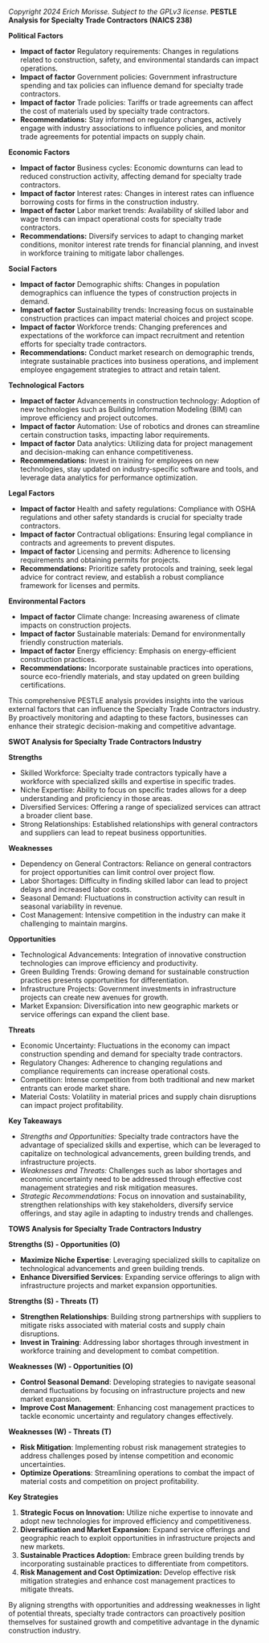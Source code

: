 *Copyright 2024 Erich Morisse.  Subject to the GPLv3 license.*
**PESTLE Analysis for Specialty Trade Contractors (NAICS 238)**

**Political Factors**
- **Impact of factor** Regulatory requirements: Changes in regulations related to construction, safety, and environmental standards can impact operations.
- **Impact of factor** Government policies: Government infrastructure spending and tax policies can influence demand for specialty trade contractors.
- **Impact of factor** Trade policies: Tariffs or trade agreements can affect the cost of materials used by specialty trade contractors.
- **Recommendations:** Stay informed on regulatory changes, actively engage with industry associations to influence policies, and monitor trade agreements for potential impacts on supply chain.

**Economic Factors**
- **Impact of factor** Business cycles: Economic downturns can lead to reduced construction activity, affecting demand for specialty trade contractors.
- **Impact of factor** Interest rates: Changes in interest rates can influence borrowing costs for firms in the construction industry.
- **Impact of factor** Labor market trends: Availability of skilled labor and wage trends can impact operational costs for specialty trade contractors.
- **Recommendations:** Diversify services to adapt to changing market conditions, monitor interest rate trends for financial planning, and invest in workforce training to mitigate labor challenges.

**Social Factors**
- **Impact of factor** Demographic shifts: Changes in population demographics can influence the types of construction projects in demand.
- **Impact of factor** Sustainability trends: Increasing focus on sustainable construction practices can impact material choices and project scope.
- **Impact of factor** Workforce trends: Changing preferences and expectations of the workforce can impact recruitment and retention efforts for specialty trade contractors.
- **Recommendations:** Conduct market research on demographic trends, integrate sustainable practices into business operations, and implement employee engagement strategies to attract and retain talent.

**Technological Factors**
- **Impact of factor** Advancements in construction technology: Adoption of new technologies such as Building Information Modeling (BIM) can improve efficiency and project outcomes.
- **Impact of factor** Automation: Use of robotics and drones can streamline certain construction tasks, impacting labor requirements.
- **Impact of factor** Data analytics: Utilizing data for project management and decision-making can enhance competitiveness.
- **Recommendations:** Invest in training for employees on new technologies, stay updated on industry-specific software and tools, and leverage data analytics for performance optimization.

**Legal Factors**
- **Impact of factor** Health and safety regulations: Compliance with OSHA regulations and other safety standards is crucial for specialty trade contractors.
- **Impact of factor** Contractual obligations: Ensuring legal compliance in contracts and agreements to prevent disputes.
- **Impact of factor** Licensing and permits: Adherence to licensing requirements and obtaining permits for projects.
- **Recommendations:** Prioritize safety protocols and training, seek legal advice for contract review, and establish a robust compliance framework for licenses and permits.

**Environmental Factors**
- **Impact of factor** Climate change: Increasing awareness of climate impacts on construction projects.
- **Impact of factor** Sustainable materials: Demand for environmentally friendly construction materials.
- **Impact of factor** Energy efficiency: Emphasis on energy-efficient construction practices.
- **Recommendations:** Incorporate sustainable practices into operations, source eco-friendly materials, and stay updated on green building certifications.

This comprehensive PESTLE analysis provides insights into the various external factors that can influence the Specialty Trade Contractors industry. By proactively monitoring and adapting to these factors, businesses can enhance their strategic decision-making and competitive advantage.

**SWOT Analysis for Specialty Trade Contractors Industry**

**Strengths**
- Skilled Workforce: Specialty trade contractors typically have a workforce with specialized skills and expertise in specific trades.
- Niche Expertise: Ability to focus on specific trades allows for a deep understanding and proficiency in those areas.
- Diversified Services: Offering a range of specialized services can attract a broader client base.
- Strong Relationships: Established relationships with general contractors and suppliers can lead to repeat business opportunities.

**Weaknesses**
- Dependency on General Contractors: Reliance on general contractors for project opportunities can limit control over project flow.
- Labor Shortages: Difficulty in finding skilled labor can lead to project delays and increased labor costs.
- Seasonal Demand: Fluctuations in construction activity can result in seasonal variability in revenue.
- Cost Management: Intensive competition in the industry can make it challenging to maintain margins.

**Opportunities**
- Technological Advancements: Integration of innovative construction technologies can improve efficiency and productivity.
- Green Building Trends: Growing demand for sustainable construction practices presents opportunities for differentiation.
- Infrastructure Projects: Government investments in infrastructure projects can create new avenues for growth.
- Market Expansion: Diversification into new geographic markets or service offerings can expand the client base.

**Threats**
- Economic Uncertainty: Fluctuations in the economy can impact construction spending and demand for specialty trade contractors.
- Regulatory Changes: Adherence to changing regulations and compliance requirements can increase operational costs.
- Competition: Intense competition from both traditional and new market entrants can erode market share.
- Material Costs: Volatility in material prices and supply chain disruptions can impact project profitability.

**Key Takeaways**
- *Strengths and Opportunities:* Specialty trade contractors have the advantage of specialized skills and expertise, which can be leveraged to capitalize on technological advancements, green building trends, and infrastructure projects.
- *Weaknesses and Threats:* Challenges such as labor shortages and economic uncertainty need to be addressed through effective cost management strategies and risk mitigation measures.
- *Strategic Recommendations:* Focus on innovation and sustainability, strengthen relationships with key stakeholders, diversify service offerings, and stay agile in adapting to industry trends and challenges.

**TOWS Analysis for Specialty Trade Contractors Industry**

**Strengths (S) - Opportunities (O)**
- **Maximize Niche Expertise**: Leveraging specialized skills to capitalize on technological advancements and green building trends.
- **Enhance Diversified Services**: Expanding service offerings to align with infrastructure projects and market expansion opportunities.
  
**Strengths (S) - Threats (T)**
- **Strengthen Relationships**: Building strong partnerships with suppliers to mitigate risks associated with material costs and supply chain disruptions.
- **Invest in Training**: Addressing labor shortages through investment in workforce training and development to combat competition.

**Weaknesses (W) - Opportunities (O)**
- **Control Seasonal Demand**: Developing strategies to navigate seasonal demand fluctuations by focusing on infrastructure projects and new market expansion.
- **Improve Cost Management**: Enhancing cost management practices to tackle economic uncertainty and regulatory changes effectively.
  
**Weaknesses (W) - Threats (T)**
- **Risk Mitigation**: Implementing robust risk management strategies to address challenges posed by intense competition and economic uncertainties.
- **Optimize Operations**: Streamlining operations to combat the impact of material costs and competition on project profitability.

**Key Strategies**
1. **Strategic Focus on Innovation:** Utilize niche expertise to innovate and adopt new technologies for improved efficiency and competitiveness.
2. **Diversification and Market Expansion:** Expand service offerings and geographic reach to exploit opportunities in infrastructure projects and new markets.
3. **Sustainable Practices Adoption:** Embrace green building trends by incorporating sustainable practices to differentiate from competitors.
4. **Risk Management and Cost Optimization:** Develop effective risk mitigation strategies and enhance cost management practices to mitigate threats.

By aligning strengths with opportunities and addressing weaknesses in light of potential threats, specialty trade contractors can proactively position themselves for sustained growth and competitive advantage in the dynamic construction industry.

